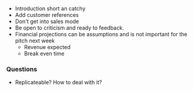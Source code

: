 # 
- Introduction short an catchy
- Add customer references 
- Don't get into sales mode
- Be open to criticism and ready to feedback. 
- Financial projections can be assumptions and is not important for the pitch next week 
	- Revenue expected
	- Break even time
	

### Questions

- Replicateable? How to deal with it?